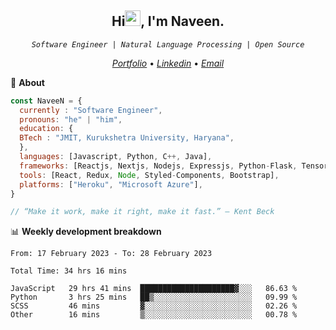 <h2 align="center">Hi<img src="https://media.giphy.com/media/hvRJCLFzcasrR4ia7z/giphy.gif" width="25px" height="25px">, I'm Naveen.
</h2>


<p align="center"><code><em>Software Engineer | Natural Language Processing | Open Source</em></code></p>


<p align="center">
  <a href="https://naveen8801.github.io/portfolio/"><em>Portfolio</em></a> •
  <a href="https://www.linkedin.com/in/naveen-kumar-6777881ab/"><em>Linkedin</em></a> •
<!--   <a href="https://twitter.com/naveen_8801"><em>Twitter</em></a> • -->
  <a href="mailto:naveensharma10d@gmail.com"><em>Email</em></a>
</p>

👋 **About**

```javascript
const NaveeN = {
  currently : "Software Engineer",
  pronouns: "he" | "him",
  education: {
  BTech : "JMIT, Kurukshetra University, Haryana",
  },
  languages: [Javascript, Python, C++, Java],
  frameworks: [Reactjs, Nextjs, Nodejs, Expressjs, Python-Flask, Tensorflow],
  tools: [React, Redux, Node, Styled-Components, Bootstrap],
  platforms: ["Heroku", "Microsoft Azure"],
}

// “Make it work, make it right, make it fast.” – Kent Beck

```


📊 **Weekly development breakdown**

<!--START_SECTION:stats-->

```text
From: 17 February 2023 - To: 28 February 2023

Total Time: 34 hrs 16 mins

JavaScript   29 hrs 41 mins  █████████████████████▓░░░   86.63 %
Python       3 hrs 25 mins   ██▒░░░░░░░░░░░░░░░░░░░░░░   09.99 %
SCSS         46 mins         ▓░░░░░░░░░░░░░░░░░░░░░░░░   02.26 %
Other        16 mins         ▒░░░░░░░░░░░░░░░░░░░░░░░░   00.78 %
```

<!--END_SECTION:stats-->


